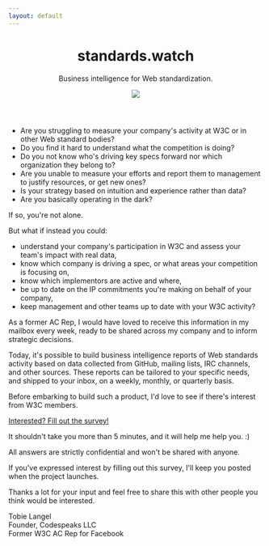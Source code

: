 ```yaml
---
layout: default
---
```

<header>
    <h1>standards<strong>.watch</strong></h1>
    <p>Business intelligence for Web standardization.</p>
    <img src="/img/laptop.jpg" />
</header>

* Are you struggling to measure your company's activity at W3C or in other Web standard bodies?
* Do you find it hard to understand what the competition is doing?
* Do you not know who's driving key specs forward nor which organization they belong to?
* Are you unable to measure your efforts and report them to management to justify resources, or get new ones?
* Is your strategy based on intuition and experience rather than data?
* Are you basically operating in the dark?

If so, you're not alone.

But what if instead you could:

* understand your company's participation in W3C and assess your team's impact with real data,
* know which company is driving a spec, or what areas your competition is focusing on,
* know which implementors are active and where,
* be up to date on the IP commitments you're making on behalf of your company,
* keep management and other teams up to date with your W3C activity?

As a former AC Rep, I would have loved to receive this information in my mailbox every week, ready to be shared across my company and to inform strategic decisions.

Today, it's possible to build business intelligence reports of Web standards activity based on data collected from GitHub, mailing lists, IRC channels, and other sources. These reports can be tailored to your specific needs, and shipped to your inbox, on a weekly, monthly, or quarterly basis.

Before embarking to build such a product, I'd love to see if there's interest from W3C members.

<p><a class="button-link" href="https://goo.gl/forms/DbdKOYGfFJdlOOCh1">
  Interested? Fill out the survey!
</a></p>

It shouldn't take you more than 5 minutes, and it will help me help you. :)

All answers are strictly confidential and won't be shared with anyone.

If you've expressed interest by filling out this survey, I'll keep you posted when the project launches.

Thanks a lot for your input and feel free to share this with other people you think would be interested.

Tobie Langel<br>
Founder, Codespeaks LLC<br>
Former W3C AC Rep for Facebook
